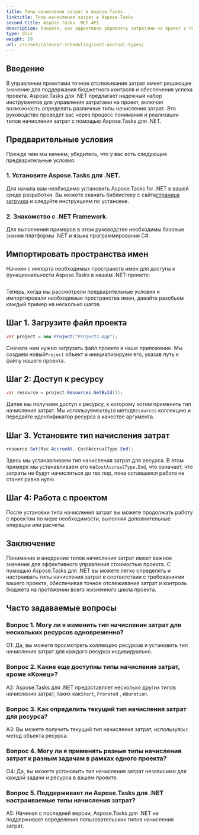 ```yaml
---
title: Типы начисления затрат в Aspose.Tasks
linktitle: Типы начисления затрат в Aspose.Tasks
second_title: Aspose.Tasks .NET API
description: Узнайте, как эффективно управлять затратами на проект с помощью Aspose.Tasks для .NET. Определите типы начисления затрат для точного отслеживания бюджета.
type: docs
weight: 19
url: /ru/net/calendar-scheduling/cost-accrual-types/
---
```

## Введение

В управлении проектами точное отслеживание затрат имеет решающее значение для поддержания бюджетного контроля и обеспечения успеха проекта. Aspose.Tasks для .NET предлагает надежный набор инструментов для управления затратами на проект, включая возможность определять различные типы начисления затрат. Это руководство проведет вас через процесс понимания и реализации типов начисления затрат с помощью Aspose.Tasks для .NET.

## Предварительные условия

Прежде чем мы начнем, убедитесь, что у вас есть следующие предварительные условия:

### 1. Установите Aspose.Tasks для .NET.

 Для начала вам необходимо установить Aspose.Tasks for .NET в вашей среде разработки. Вы можете скачать библиотеку с сайта[страница загрузки](https://releases.aspose.com/tasks/net/) и следуйте инструкциям по установке.

### 2. Знакомство с .NET Framework.

Для выполнения примеров в этом руководстве необходимы базовые знания платформы .NET и языка программирования C#.

## Импортировать пространства имен

Начнем с импорта необходимых пространств имен для доступа к функциональности Aspose.Tasks в нашем .NET-проекте:

```csharp

```

Теперь, когда мы рассмотрели предварительные условия и импортировали необходимые пространства имен, давайте разобьем каждый пример на несколько шагов.

## Шаг 1. Загрузите файл проекта

```csharp
var project = new Project("Project2.mpp");
```

 Сначала нам нужно загрузить файл проекта в наше приложение. Мы создаем новый`Project` объект и инициализируем его, указав путь к файлу нашего проекта.

## Шаг 2: Доступ к ресурсу

```csharp
var resource = project.Resources.GetById(1);
```

 Далее мы получаем доступ к ресурсу, к которому хотим применить тип начисления затрат. Мы используем`GetById` метод`Resources` коллекцию и передайте идентификатор ресурса в качестве аргумента.

## Шаг 3. Установите тип начисления затрат

```csharp
resource.Set(Rsc.AccrueAt, CostAccrualType.End);
```

Здесь мы устанавливаем тип начисления затрат для ресурса. В этом примере мы устанавливаем его на`CostAccrualType.End`, что означает, что затраты не будут начисляться до тех пор, пока оставшаяся работа не станет равна нулю.

## Шаг 4: Работа с проектом

После установки типа начисления затрат вы можете продолжать работу с проектом по мере необходимости, выполняя дополнительные операции или расчеты.

## Заключение

Понимание и внедрение типов начисления затрат имеет важное значение для эффективного управления стоимостью проекта. С помощью Aspose.Tasks для .NET вы можете легко определять и настраивать типы начисления затрат в соответствии с требованиями вашего проекта, обеспечивая точное отслеживание затрат и контроль бюджета на протяжении всего жизненного цикла проекта.

## Часто задаваемые вопросы

### Вопрос 1. Могу ли я изменить тип начисления затрат для нескольких ресурсов одновременно?

О1: Да, вы можете просмотреть коллекцию ресурсов и установить тип начисления затрат для каждого ресурса индивидуально.

### Вопрос 2. Какие еще доступны типы начисления затрат, кроме «Конец»?

A2: Aspose.Tasks для .NET предоставляет несколько других типов начисления затрат, таких как`Start`, `Prorated` , и`Duration`.

### Вопрос 3. Как определить текущий тип начисления затрат для ресурса?

 A3: Вы можете получить текущий тип начисления затрат, используя`Get` метод объекта ресурса.

### Вопрос 4. Могу ли я применять разные типы начисления затрат к разным задачам в рамках одного проекта?

О4: Да, вы можете установить тип начисления затрат независимо для каждой задачи и ресурса в вашем проекте.

### Вопрос 5. Поддерживает ли Aspose.Tasks для .NET настраиваемые типы начисления затрат?

A5: Начиная с последней версии, Aspose.Tasks для .NET не поддерживает определение пользовательских типов начисления затрат.